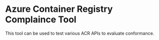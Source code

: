 # Azure Container Registry Complaince Tool
This tool can be used to test various ACR APIs to evaluate conformance.